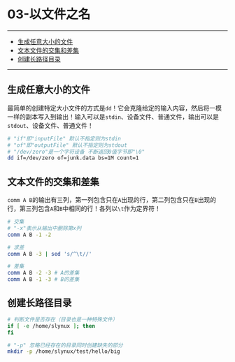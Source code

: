 # 03-以文件之名

------

- [生成任意大小的文件](#生成任意大小的文件)
- [文本文件的交集和差集](#文本文件的交集和差集)
- [创建长路径目录](#创建长路径目录)

------

## 生成任意大小的文件

最简单的创建特定大小文件的方式是`dd`！它会克隆给定的输入内容，然后将一模一样的副本写入到输出！输入可以是`stdin`、设备文件、普通文件，输出可以是`stdout`、设备文件、普通文件！

```bash
# "if"即"inputFile" 默认不指定则为stdin
# "of"即"outputFile" 默认不指定则为stdout
# "/dev/zero"是一个字符设备 不断返回0值字节即"\0"
dd if=/dev/zero of=junk.data bs=1M count=1
```

## 文本文件的交集和差集

`comm A B`的输出有三列，第一列包含只在`A`出现的行，第二列包含只在`B`出现的行，第三列包含`A`和`B`中相同的行！各列以`\t`作为定界符！

```bash
# 交集
# "-x"表示从输出中删除第x列
comm A B -1 -2

# 求差
comm A B -3 | sed 's/^\t//'

# 差集
comm A B -2 -3 # A的差集
comm A B -1 -3 # B的差集
```

## 创建长路径目录

```bash
# 判断文件是否存在（目录也是一种特殊文件）
if [ -e /home/slynux ]; then
fi

# "-p" 忽略已经存在的目录同时创建缺失的部分
mkdir -p /home/slynux/test/hello/big
```
